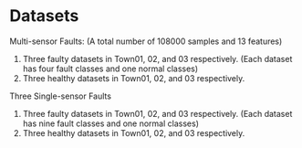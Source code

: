 # Datasets

Multi-sensor Faults: (A total number of 108000 samples and 13 features)
1. Three faulty datasets in Town01, 02, and 03 respectively. (Each dataset has four fault classes and one normal classes)
2. Three healthy datasets in Town01, 02, and 03 respectively.

Three Single-sensor Faults
1. Three faulty datasets in Town01, 02, and 03 respectively. (Each dataset has nine fault classes and one normal classes)
2. Three healthy datasets in Town01, 02, and 03 respectively.
